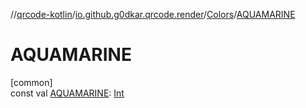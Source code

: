 //[qrcode-kotlin](../../../index.md)/[io.github.g0dkar.qrcode.render](../index.md)/[Colors](index.md)/[AQUAMARINE](-a-q-u-a-m-a-r-i-n-e.md)

# AQUAMARINE

[common]\
const val [AQUAMARINE](-a-q-u-a-m-a-r-i-n-e.md): [Int](https://kotlinlang.org/api/latest/jvm/stdlib/kotlin/-int/index.html)
